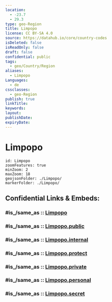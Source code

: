 ```yaml
---
location:
  - -23.7
  - 29.3
type: geo-Region
title: Limpopo
license: CC BY-SA 4.0
source: https://datahub.io/core/country-codes
isDeleted: false
isReadOnly: false
draft: false
confidential: public
tags:
  - geo/Country/Region
aliases:
  - Limpopo
Languages:
  - de
cssclasses:
  - geo-Region
publish: true
linkTitle:
keywords:
layout:
publishDate:
expiryDate:
---
```


# Limpopo

```leaflet
id: Limpopo
zoomFeatures: true 
minZoom: 2 
maxZoom: 18
geojsonFolder: ./Limpopo/
markerFolder: ./Limpopo/
```


## Confidential Links & Embeds: 

### #is_/same_as :: [Limpopo](/_Standards/Earth/Continent/Africa/Africa~South/South_Africa/provinces~South_Africa/Limpopo.md) 

### #is_/same_as :: [Limpopo.public](/_public/Earth/Continent/Africa/Africa~South/South_Africa/provinces~South_Africa/Limpopo.public.md) 

### #is_/same_as :: [Limpopo.internal](/_internal/Earth/Continent/Africa/Africa~South/South_Africa/provinces~South_Africa/Limpopo.internal.md) 

### #is_/same_as :: [Limpopo.protect](/_protect/Earth/Continent/Africa/Africa~South/South_Africa/provinces~South_Africa/Limpopo.protect.md) 

### #is_/same_as :: [Limpopo.private](/_private/Earth/Continent/Africa/Africa~South/South_Africa/provinces~South_Africa/Limpopo.private.md) 

### #is_/same_as :: [Limpopo.personal](/_personal/Earth/Continent/Africa/Africa~South/South_Africa/provinces~South_Africa/Limpopo.personal.md) 

### #is_/same_as :: [Limpopo.secret](/_secret/Earth/Continent/Africa/Africa~South/South_Africa/provinces~South_Africa/Limpopo.secret.md)

